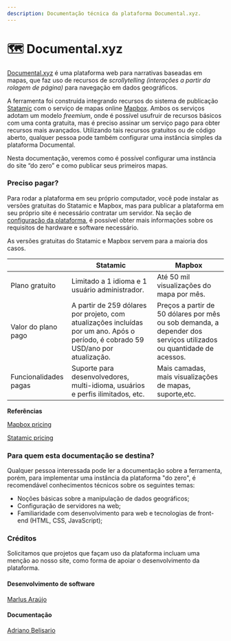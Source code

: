 ```yaml
---
description: Documentação técnica da plataforma Documental.xyz.
---
```


# 🗺 Documental.xyz

[Documental.xyz](https://documental.xyz) é uma plataforma web para narrativas baseadas em mapas, que faz uso de recursos de _scrollytelling (_interações a partir da rolagem de página_)_ para navegação em dados geográficos.&#x20;

A ferramenta foi construída integrando recursos do sistema de publicação [Statamic](https://statamic.com) com o serviço de mapas online [Mapbox](https://mapbox.com). Ambos os serviços adotam um modelo _freemium_, onde é possível usufruir de recursos básicos com uma conta gratuita, mas é preciso assinar um serviço pago para obter recursos mais avançados. Utilizando tais recursos gratuitos ou de código aberto, qualquer pessoa pode também configurar uma instância simples da plataforma Documental.&#x20;

Nesta documentação, veremos como é possível configurar uma instância do site “do zero” e como publicar seus primeiros mapas.

### Preciso pagar?
Para rodar a plataforma em seu próprio computador, você pode instalar as versões gratuitas do Statamic e Mapbox, mas para publicar a plataforma em seu próprio site é necessário contratar um servidor. Na seção de [configuração da plataforma](configuracao-da-plataforma.md), é possível obter mais informações sobre os requisitos de hardware e software necessário.

As versões gratuitas do Statamic e Mapbox servem para a maioria dos casos. 


|                       | Statamic                                                                                                                          | Mapbox                                                                                                             |
| --------------------- | --------------------------------------------------------------------------------------------------------------------------------- | ------------------------------------------------------------------------------------------------------------------ |
| Plano gratuito        | Limitado a 1 idioma e 1 usuário administrador.                                                                                    | Até 50 mil visualizações do mapa por mês.                                                                          |
| Valor do plano pago   | A partir de 259 dólares por projeto, com atualizações incluídas por um ano. Após o período, é cobrado 59 USD/ano por atualização. | Preços a partir de 50 dólares por mês ou sob demanda, a depender dos serviços utilizados ou quantidade de acessos. |
| Funcionalidades pagas | Suporte para desenvolvedores, multi-idioma, usuários e perfis ilimitados, etc.                                                    | Mais camadas, mais visualizações de mapas, suporte,etc.                                                            |


**Referências**

[Mapbox pricing](https://www.mapbox.com/pricing)

[Statamic pricing](https://statamic.com/pricing)

### Para quem esta documentação se destina?
Qualquer pessoa interessada pode ler a documentação sobre a ferramenta, porém, para implementar uma instância da plataforma "do zero", é recomendável conhecimentos técnicos sobre os seguintes temas:

* Noções básicas sobre a manipulação de dados geográficos;&#x20;
* Configuração de servidores na web;
* Familiaridade com desenvolvimento para web e tecnologias de front-end (HTML, CSS, JavaScript);&#x20;

### Créditos 
Solicitamos que projetos que façam uso da plataforma incluam uma menção ao nosso site, como forma de apoiar o desenvolvimento da plataforma.

#### Desenvolvimento de software
[Marlus Araújo](https://github.com/sulram)

#### Documentação
[Adriano Belisario](https://github.com/belisards)
